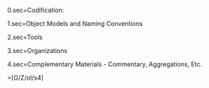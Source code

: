 0.sec=Codification:

1.sec=Object Models and Naming Conventions

2.sec=Tools

3.sec=Organizations

4.sec=Complementary Materials - Commentary, Aggregations, Etc.

=[G/Z/ol/s4]